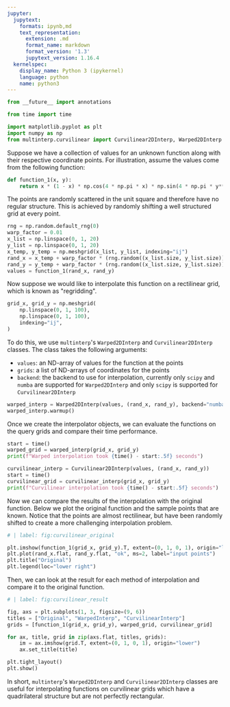 ```yaml
---
jupyter:
  jupytext:
    formats: ipynb,md
    text_representation:
      extension: .md
      format_name: markdown
      format_version: '1.3'
      jupytext_version: 1.16.4
  kernelspec:
    display_name: Python 3 (ipykernel)
    language: python
    name: python3
---
```


```python
from __future__ import annotations

from time import time

import matplotlib.pyplot as plt
import numpy as np
from multinterp.curvilinear import Curvilinear2DInterp, Warped2DInterp
```


Suppose we have a collection of values for an unknown function along with their respective coordinate points. For illustration, assume the values come from the following function:



```python
def function_1(x, y):
    return x * (1 - x) * np.cos(4 * np.pi * x) * np.sin(4 * np.pi * y**2) ** 2
```

The points are randomly scattered in the unit square and therefore have no regular structure. This is achieved by randomly shifting a well structured grid at every point.


```python
rng = np.random.default_rng(0)
warp_factor = 0.01
x_list = np.linspace(0, 1, 20)
y_list = np.linspace(0, 1, 20)
x_temp, y_temp = np.meshgrid(x_list, y_list, indexing="ij")
rand_x = x_temp + warp_factor * (rng.random((x_list.size, y_list.size)) - 0.5)
rand_y = y_temp + warp_factor * (rng.random((x_list.size, y_list.size)) - 0.5)
values = function_1(rand_x, rand_y)
```


Now suppose we would like to interpolate this function on a rectilinear grid, which is known as "regridding".


```python
grid_x, grid_y = np.meshgrid(
    np.linspace(0, 1, 100),
    np.linspace(0, 1, 100),
    indexing="ij",
)
```


To do this, we use `multinterp`'s `Warped2DInterp` and `Curvilinear2DInterp` classes. The class takes the following arguments:

- `values`: an ND-array of values for the function at the points
- `grids`: a list of ND-arrays of coordinates for the points
- `backend`: the backend to use for interpolation, currently only `scipy` and `numba` are supported for `Warped2DInterp` and only `scipy` is supported for `Curvilinear2DInterp`


```python
warped_interp = Warped2DInterp(values, (rand_x, rand_y), backend="numba")
warped_interp.warmup()
```

Once we create the interpolator objects, we can evaluate the functions on the query grids and compare their time performance.


```python
start = time()
warped_grid = warped_interp(grid_x, grid_y)
print(f"Warped interpolation took {time() - start:.5f} seconds")
```


```python
curvilinear_interp = Curvilinear2DInterp(values, (rand_x, rand_y))
start = time()
curvilinear_grid = curvilinear_interp(grid_x, grid_y)
print(f"Curvilinear interpolation took {time() - start:.5f} seconds")
```


Now we can compare the results of the interpolation with the original function. Below we plot the original function and the sample points that are known. Notice that the points are almost rectilinear, but have been randomly shifted to create a more challenging interpolation problem.


```python
# | label: fig:curvilinear_original

plt.imshow(function_1(grid_x, grid_y).T, extent=(0, 1, 0, 1), origin="lower")
plt.plot(rand_x.flat, rand_y.flat, "ok", ms=2, label="input points")
plt.title("Original")
plt.legend(loc="lower right")
```


Then, we can look at the result for each method of interpolation and compare it to the original function.


```python
# | label: fig:curvilinear_result

fig, axs = plt.subplots(1, 3, figsize=(9, 6))
titles = ["Original", "WarpedInterp", "CurvilinearInterp"]
grids = [function_1(grid_x, grid_y), warped_grid, curvilinear_grid]

for ax, title, grid in zip(axs.flat, titles, grids):
    im = ax.imshow(grid.T, extent=(0, 1, 0, 1), origin="lower")
    ax.set_title(title)

plt.tight_layout()
plt.show()
```


In short, `multinterp`'s `Warped2DInterp` and `Curvilinear2DInterp` classes are useful for interpolating functions on curvilinear grids which have a quadrilateral structure but are not perfectly rectangular.





